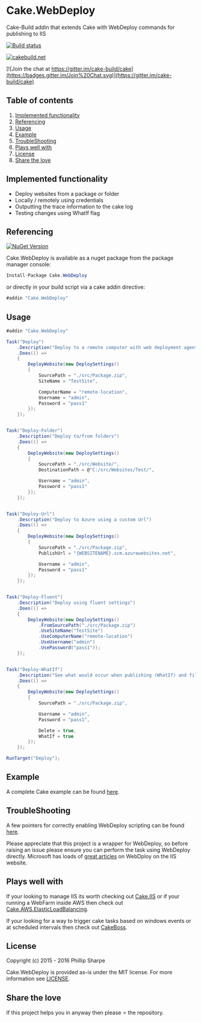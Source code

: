 # Cake.WebDeploy
Cake-Build addin that extends Cake with WebDeploy commands for publishing to IIS

[![Build status](https://ci.appveyor.com/api/projects/status/rld9874ha4woe9m7?svg=true)](https://ci.appveyor.com/project/SharpeRAD/cake-webdeploy)

[![cakebuild.net](https://img.shields.io/badge/WWW-cakebuild.net-blue.svg)](http://cakebuild.net/)

[![Join the chat at https://gitter.im/cake-build/cake](https://badges.gitter.im/Join%20Chat.svg)](https://gitter.im/cake-build/cake)



## Table of contents

1. [Implemented functionality](https://github.com/SharpeRAD/Cake.WebDeploy#implemented-functionality)
2. [Referencing](https://github.com/SharpeRAD/Cake.WebDeploy#referencing)
3. [Usage](https://github.com/SharpeRAD/Cake.WebDeploy#usage)
4. [Example](https://github.com/SharpeRAD/Cake.WebDeploy#example)
5. [TroubleShooting](https://github.com/SharpeRAD/Cake.WebDeploy#troubleshooting)
6. [Plays well with](https://github.com/SharpeRAD/Cake.WebDeploy#plays-well-with)
7. [License](https://github.com/SharpeRAD/Cake.WebDeploy#license)
8. [Share the love](https://github.com/SharpeRAD/Cake.WebDeploy#share-the-love)



## Implemented functionality

* Deploy websites from a package or folder
* Locally / remotely using credentials
* Outputting the trace information to the cake log
* Testing changes using WhatIf flag



## Referencing

[![NuGet Version](http://img.shields.io/nuget/v/Cake.WebDeploy.svg?style=flat)](https://www.nuget.org/packages/Cake.WebDeploy/)

Cake.WebDeploy is available as a nuget package from the package manager console:

```csharp
Install-Package Cake.WebDeploy
```

or directly in your build script via a cake addin directive:

```csharp
#addin "Cake.WebDeploy"
```



## Usage

```csharp
#addin "Cake.WebDeploy"

Task("Deploy")
    .Description("Deploy to a remote computer with web deployment agent installed")
    .Does(() =>
    {
        DeployWebsite(new DeploySettings()
        {
            SourcePath = "./src/Package.zip",
            SiteName = "TestSite",

            ComputerName = "remote-location",
            Username = "admin",
            Password = "pass1"
        });
    });


Task("Deploy-Folder")
    .Description("Deploy to/from folders")
    .Does(() =>
    {
        DeployWebsite(new DeploySettings()
        {
            SourcePath = "./src/Website/",
            DestinationPath = @"C:/src/Websites/Test/",

            Username = "admin",
            Password = "pass1"
        });
    });


Task("Deploy-Url")
    .Description("Deploy to Azure using a custom Url")
    .Does(() =>
    {
        DeployWebsite(new DeploySettings()
        {
            SourcePath = "./src/Package.zip",
            PublishUrl = "{WEBSITENAME}.scm.azurewebsites.net",

            Username = "admin",
            Password = "pass1"
        });
    });


Task("Deploy-Fluent")
    .Description("Deploy using fluent settings")
    .Does(() =>
    {
        DeployWebsite(new DeploySettings()
            .FromSourcePath("./src/Package.zip")
            .UseSiteName("TestSite")
            .UseComputerName("remote-location")
            .UseUsername("admin")
            .UsePassword("pass1"));
    });


Task("Deploy-WhatIf")
    .Description("See what would occur when publishing (WhatIf) and files should be deleted if they don't exist (Delete)")
    .Does(() =>
    {
        DeployWebsite(new DeploySettings()
        {
            SourcePath = "./src/Package.zip",

            Username = "admin",
            Password = "pass1",

            Delete = true,
            WhatIf = true
        });
    });

RunTarget("Deploy");
```



## Example

A complete Cake example can be found [here](https://github.com/SharpeRAD/Cake.WebDeploy/blob/master/test/build.cake).



## TroubleShooting

A few pointers for correctly enabling WebDeploy scripting can be found [here](https://github.com/SharpeRAD/Cake.WebDeploy/blob/master/TroubleShooting.md).

Please appreciate that this project is  a wrapper for WebDeploy, so before raising an issue please ensure you can perform the task using WebDeploy directly. Microsoft has loads of [great articles](https://www.iis.net/learn/publish/using-web-deploy) on WebDploy on the IIS website.



## Plays well with

If your looking to manage IIS its worth checking out [Cake.IIS](https://github.com/SharpeRAD/Cake.IIS) or if your running a WebFarm inside AWS then check out [Cake.AWS.ElasticLoadBalancing](https://github.com/SharpeRAD/Cake.AWS.ElasticLoadBalancing).

If your looking for a way to trigger cake tasks based on windows events or at scheduled intervals then check out [CakeBoss](https://github.com/SharpeRAD/CakeBoss).



## License

Copyright (c) 2015 - 2016 Phillip Sharpe

Cake.WebDeploy is provided as-is under the MIT license. For more information see [LICENSE](https://github.com/SharpeRAD/Cake.WebDeploy/blob/master/LICENSE).



## Share the love

If this project helps you in anyway then please :star: the repository.
